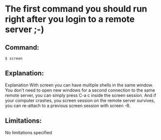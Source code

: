 # The first command you should run right after you login to a remote server ;-)

## Command:
```
$ screen
```

## Explanation:
Explanation
With screen you can have multiple shells in the same window. You don't need to open new windows for a second connection to the same remote server, you can simply press C-a c inside the screen session. And if your computer crashes, you screen session on the remote server survives, you can re-attach to a previous screen session with screen -R.

## Limitations:
No limitations specified

